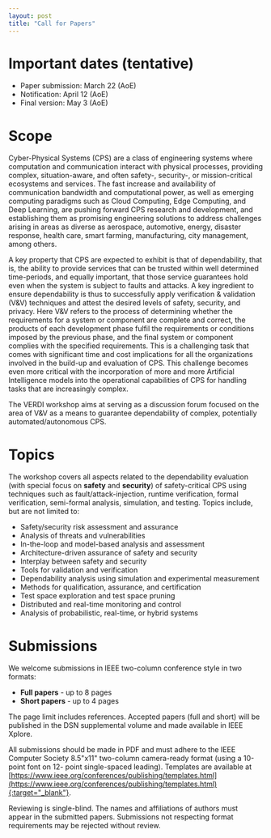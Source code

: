 ```yaml
---
layout: post
title: "Call for Papers"
---
```




# Important dates (tentative)

  - Paper submission: March 22 (AoE)
  - Notification: April 12 (AoE)
  - Final version: May 3 (AoE)


<!-- # Invited Speakers

  - ...
 -->

# Scope

Cyber-Physical Systems (CPS) are a class of engineering systems where computation and communication interact with physical processes, providing complex, situation-aware, and often safety-, security-, or mission-critical ecosystems and services. The fast increase and availability of communication bandwidth and computational power, as well as emerging computing paradigms such as Cloud Computing, Edge Computing, and Deep Learning, are pushing forward CPS research and development, and establishing them as promising engineering solutions to address challenges arising in areas as diverse as aerospace, automotive, energy, disaster response, health care, smart farming, manufacturing, city management, among others.

A key property that CPS are expected to exhibit is that of dependability, that is, the ability to provide services that can be trusted within well determined time-periods, and equally important, that those service guarantees hold even when the system is subject to faults and attacks. A key ingredient to ensure dependability is thus to successfully apply verification & validation (V&V) techniques and attest the desired levels of safety, security, and privacy. Here V&V refers to the process of determining whether the requirements for a system or component are complete and correct, the products of each development phase fulfil the requirements or conditions imposed by the previous phase, and the final system or component complies with the specified requirements.  This is a challenging task that comes with significant time and cost implications for all the organizations involved in the build-up and evaluation of CPS. This challenge becomes even more critical with the incorporation of more and more Artificial Intelligence models into the operational capabilities of CPS for handling tasks that are increasingly complex.

The VERDI workshop aims at serving as a discussion forum focused on the area of V&V as a means to guarantee dependability of complex, potentially automated/autonomous CPS. 


# Topics

The workshop covers all aspects related to the dependability evaluation (with special focus on __safety__ and __security__) of safety-critical CPS using techniques such as fault/attack-injection, runtime verification, formal verification, semi-formal analysis, simulation, and testing. Topics include, but are not limited to:

 - Safety/security risk assessment and assurance
 - Analysis of threats and vulnerabilities
 - In-the-loop and model-based analysis and assessment
 - Architecture-driven assurance of safety and security
 - Interplay between safety and security
 - Tools for validation and verification
 - Dependability analysis using simulation and experimental measurement
 - Methods for qualification, assurance, and certification
 - Test space exploration and test space pruning
 - Distributed and real-time monitoring and control
 - Analysis of probabilistic, real-time, or hybrid systems


# Submissions

We welcome submissions in IEEE two-column conference style in two formats:

  - __Full papers__ - up to 8 pages
  - __Short papers__ - up to 4 pages

The page limit includes references. 
Accepted papers (full and short) will be
published in the DSN supplemental volume and made
available in IEEE Xplore.

<!-- Accepted papers from both categories will be published by ..., in the ... series.  -->
<!-- The page limit excludes references and appendices. -->
<!-- Papers should
be prepared in LaTeX, adhering to the ... format and Guidelines. For
further information please visit ...
 -->
<!-- 
Please use the EasyChair link below to submit your paper, selecting the track allocated to VERDI 2023 of the DSN 2023 conference:
  
- [https://easychair.org/conferences/?conf=dsn2023]( https://easychair.org/conferences/?conf=dsn2023){:target="_blank"}
 -->

All submissions should be made in PDF and must adhere to the IEEE Computer Society 8.5"x11" two-column camera-ready format (using a 10-point font on 12- point single-spaced leading). Templates are available at [https://www.ieee.org/conferences/publishing/templates.html](https://www.ieee.org/conferences/publishing/templates.html){:target="_blank"}.

Reviewing is single-blind. The names and affiliations of authors must appear in the submitted papers. Submissions not respecting format requirements may be rejected without review.

<!-- All submissions in categories __A__ and __B__ must be original, unpublished,
and not submitted concurrently for publication elsewhere...
 -->